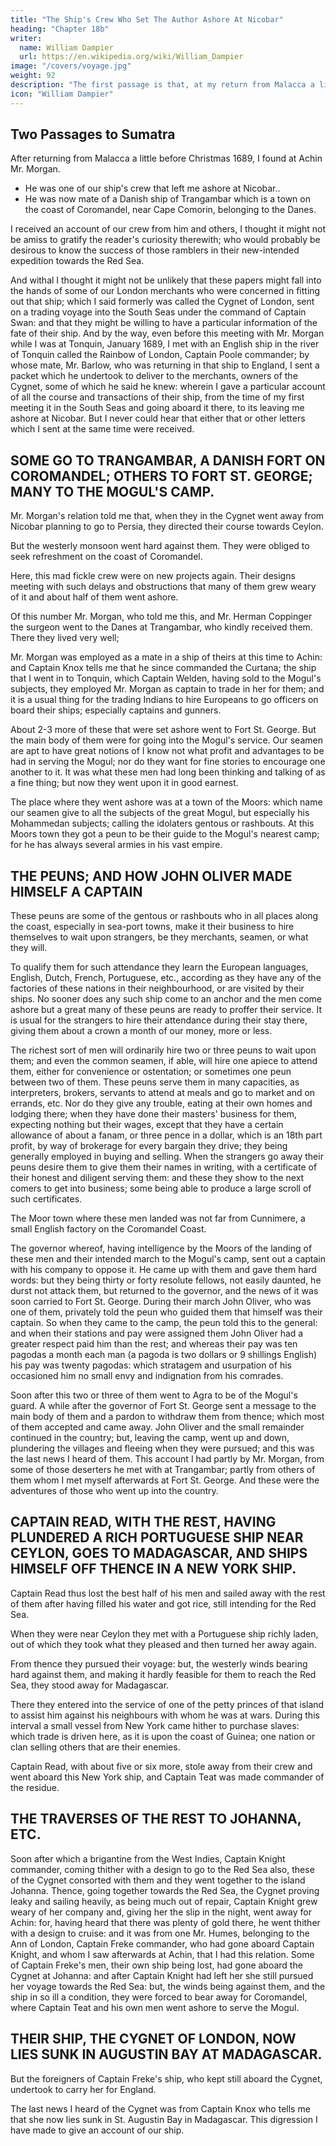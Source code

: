 ```yaml
---
title: "The Ship's Crew Who Set The Author Ashore At Nicobar"
heading: "Chapter 18b"
writer:
  name: William Dampier
  url: https://en.wikipedia.org/wiki/William_Dampier
image: "/covers/voyage.jpg"
weight: 92
description: "The first passage is that, at my return from Malacca a little before Christmas 1689, I found at Achin one Mr. Morgan who was one of our ship's crew that left me ashore at Nicobar"
icon: "William Dampier"
---
```




<!-- So that, having brought my reader to Sumatra without carrying him back, I shall bring him on next way from thence to England: and of all that occurred between my first setting out from this island in 1688 and my final departure from it at the beginning of the year 1691, I shall only take notice at present of two passages which I think I ought not to omit. -->

## Two Passages to Sumatra

<!-- The first passage is that,  -->

After returning from Malacca a little before Christmas 1689, I found at Achin Mr. Morgan.
- He was one of our ship's crew that left me ashore at Nicobar..
- He was now mate of a Danish ship of Trangambar which is a town on the coast of Coromandel, near Cape Comorin, belonging to the Danes.

I received an account of our crew from him and others, I thought it might not be amiss to gratify the reader's curiosity therewith; who would probably be desirous to know the success of those ramblers in their new-intended expedition towards the Red Sea. 

And withal I thought it might not be unlikely that these papers might fall into the hands of some of our London merchants who were concerned in fitting out that ship; which I said formerly was called the Cygnet of London, sent on a trading voyage into the South Seas under the command of Captain Swan: and that they might be willing to have a particular information of the fate of their ship. And by the way, even before this meeting with Mr. Morgan while I was at Tonquin, January 1689, I met with an English ship in the river of Tonquin called the Rainbow of London, Captain Poole commander; by whose mate, Mr. Barlow, who was returning in that ship to England, I sent a packet which he undertook to deliver to the merchants, owners of the Cygnet, some of which he said he knew: wherein I gave a particular account of all the course and transactions of their ship, from the time of my first meeting it in the South Seas and going aboard it there, to its leaving me ashore at Nicobar. But I never could hear that either that or other letters which I sent at the same time were received.



## SOME GO TO TRANGAMBAR, A DANISH FORT ON COROMANDEL; OTHERS TO FORT ST. GEORGE; MANY TO THE MOGUL'S CAMP.

Mr. Morgan's relation told me that, when they in the Cygnet went away from Nicobar planning to go to Persia, they directed their course towards Ceylon. 

But the westerly monsoon went hard against them. They were obliged to seek refreshment on the coast of Coromandel. 

Here, this mad fickle crew were on new projects again. Their designs meeting with such delays and obstructions that many of them grew weary of it and about half of them went ashore. 

Of this number Mr. Morgan, who told me this, and Mr. Herman Coppinger the surgeon went to the Danes at Trangambar, who kindly received them. There they lived very well; 

Mr. Morgan was employed as a mate in a ship of theirs at this time to Achin: and Captain Knox tells me that he since commanded the Curtana; the ship that I went in to Tonquin, which Captain Welden, having sold to the Mogul's subjects, they employed Mr. Morgan as captain to trade in her for them; and it is a usual thing for the trading Indians to hire Europeans to go officers on board their ships; especially captains and gunners. 

About 2-3 more of these that were set ashore went to Fort St. George. But the main body of them were for going into the Mogul's service. Our seamen are apt to have great notions of I know not what profit and advantages to be had in serving the Mogul; nor do they want for fine stories to encourage one another to it. It was what these men had long been thinking and talking of as a fine thing; but now they went upon it in good earnest. 

The place where they went ashore was at a town of the Moors: which name our seamen give to all the subjects of the great Mogul, but especially his Mohammedan subjects; calling the idolaters gentous or rashbouts. At this Moors town they got a peun to be their guide to the Mogul's nearest camp; for he has always several armies in his vast empire.


## THE PEUNS; AND HOW JOHN OLIVER MADE HIMSELF A CAPTAIN

These peuns are some of the gentous or rashbouts who in all places along the coast, especially in sea-port towns, make it their business to hire themselves to wait upon strangers, be they merchants, seamen, or what they will. 

To qualify them for such attendance they learn the European languages, English, Dutch, French, Portuguese, etc., according as they have any of the factories of these nations in their neighbourhood, or are visited by their ships. No sooner does any such ship come to an anchor and the men come ashore but a great many of these peuns are ready to proffer their service. It is usual for the strangers to hire their attendance during their stay there, giving them about a crown a month of our money, more or less. 

The richest sort of men will ordinarily hire two or three peuns to wait upon them; and even the common seamen, if able, will hire one apiece to attend them, either for convenience or ostentation; or sometimes one peun between two of them. These peuns serve them in many capacities, as interpreters, brokers, servants to attend at meals and go to market and on errands, etc. Nor do they give any trouble, eating at their own homes and lodging there; when they have done their masters' business for them, expecting nothing but their wages, except that they have a certain allowance of about a fanam, or three pence in a dollar, which is an 18th part profit, by way of brokerage for every bargain they drive; they being generally employed in buying and selling. When the strangers go away their peuns desire them to give them their names in writing, with a certificate of their honest and diligent serving them: and these they show to the next comers to get into business; some being able to produce a large scroll of such certificates.

The Moor town where these men landed was not far from Cunnimere, a small English factory on the Coromandel Coast. 

The governor whereof, having intelligence by the Moors of the landing of these men and their intended march to the Mogul's camp, sent out a captain with his company to oppose it. He came up with them and gave them hard words: but they being thirty or forty resolute fellows, not easily daunted, he durst not attack them, but returned to the governor, and the news of it was soon carried to Fort St. George. During their march John Oliver, who was one of them, privately told the peun who guided them that himself was their captain. So when they came to the camp, the peun told this to the general: and when their stations and pay were assigned them John Oliver had a greater respect paid him than the rest; and whereas their pay was ten pagodas a month each man (a pagoda is two dollars or 9 shillings English) his pay was twenty pagodas: which stratagem and usurpation of his occasioned him no small envy and indignation from his comrades.

Soon after this two or three of them went to Agra to be of the Mogul's guard. A while after the governor of Fort St. George sent a message to the main body of them and a pardon to withdraw them from thence; which most of them accepted and came away. John Oliver and the small remainder continued in the country; but, leaving the camp, went up and down, plundering the villages and fleeing when they were pursued; and this was the last news I heard of them. This account I had partly by Mr. Morgan, from some of those deserters he met with at Trangambar; partly from others of them whom I met myself afterwards at Fort St. George. And these were the adventures of those who went up into the country.


## CAPTAIN READ, WITH THE REST, HAVING PLUNDERED A RICH PORTUGUESE SHIP NEAR CEYLON, GOES TO MADAGASCAR, AND SHIPS HIMSELF OFF THENCE IN A NEW YORK SHIP.

Captain Read thus lost the best half of his men and sailed away with the rest of them after having filled his water and got rice, still intending for the Red Sea. 

When they were near Ceylon they met with a Portuguese ship richly laden, out of which they took what they pleased and then turned her away again. 

From thence they pursued their voyage: but, the westerly winds bearing hard against them, and making it hardly feasible for them to reach the Red Sea, they stood away for Madagascar. 

There they entered into the service of one of the petty princes of that island to assist him against his neighbours with whom he was at wars. During this interval a small vessel from New York came hither to purchase slaves: which trade is driven here, as it is upon the coast of Guinea; one nation or clan selling others that are their enemies. 

Captain Read, with about five or six more, stole away from their crew and went aboard this New York ship, and Captain Teat was made commander of the residue.


## THE TRAVERSES OF THE REST TO JOHANNA, ETC.

Soon after which a brigantine from the West Indies, Captain Knight commander, coming thither with a design to go to the Red Sea also, these of the Cygnet consorted with them and they went together to the island Johanna. Thence, going together towards the Red Sea, the Cygnet proving leaky and sailing heavily, as being much out of repair, Captain Knight grew weary of her company and, giving her the slip in the night, went away for Achin: for, having heard that there was plenty of gold there, he went thither with a design to cruise: and it was from one Mr. Humes, belonging to the Ann of London, Captain Freke commander, who had gone aboard Captain Knight, and whom I saw afterwards at Achin, that I had this relation. Some of Captain Freke's men, their own ship being lost, had gone aboard the Cygnet at Johanna: and after Captain Knight had left her she still pursued her voyage towards the Red Sea: but, the winds being against them, and the ship in so ill a condition, they were forced to bear away for Coromandel, where Captain Teat and his own men went ashore to serve the Mogul.


## THEIR SHIP, THE CYGNET OF LONDON, NOW LIES SUNK IN AUGUSTIN BAY AT MADAGASCAR.

But the foreigners of Captain Freke's ship, who kept still aboard the Cygnet, undertook to carry her for England. 

The last news I heard of the Cygnet was from Captain Knox who tells me that she now lies sunk in St. Augustin Bay in Madagascar. This digression I have made to give an account of our ship.


